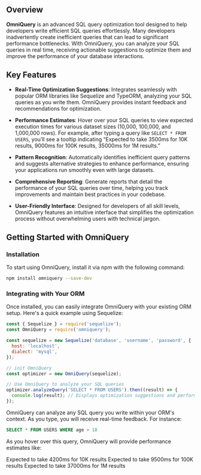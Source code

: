 ## Overview

**OmniQuery** is an advanced SQL query optimization tool designed to help developers write efficient SQL queries effortlessly. Many developers inadvertently create inefficient queries that can lead to significant performance bottlenecks. With OmniQuery, you can analyze your SQL queries in real time, receiving actionable suggestions to optimize them and improve the performance of your database interactions.

## Key Features

- **Real-Time Optimization Suggestions**: Integrates seamlessly with popular ORM libraries like Sequelize and TypeORM, analyzing your SQL queries as you write them. OmniQuery provides instant feedback and recommendations for optimization.

- **Performance Estimates**: Hover over your SQL queries to view expected execution times for various dataset sizes (10,000, 100,000, and 1,000,000 rows). For example, after typing a query like `SELECT * FROM USERS`, you’ll see a tooltip indicating “Expected to take 3500ms for 10K results, 9000ms for 100K results, 35000ms for 1M results.”

- **Pattern Recognition**: Automatically identifies inefficient query patterns and suggests alternative strategies to enhance performance, ensuring your applications run smoothly even with large datasets.

- **Comprehensive Reporting**: Generate reports that detail the performance of your SQL queries over time, helping you track improvements and maintain best practices in your codebase.

- **User-Friendly Interface**: Designed for developers of all skill levels, OmniQuery features an intuitive interface that simplifies the optimization process without overwhelming users with technical jargon.

## Getting Started with OmniQuery

### Installation

To start using OmniQuery, install it via npm with the following command:

```bash
npm install omniquery --save-dev
```

### Integrating with Your ORM

Once installed, you can easily integrate OmniQuery with your existing ORM setup. Here's a quick example using Sequelize:

```Javascript
const { Sequelize } = require('sequelize');
const OmniQuery = require('omniquery');

const sequelize = new Sequelize('database', 'username', 'password', {
  host: 'localhost',
  dialect: 'mysql',
});

// init OmniQuery
const optimizer = new OmniQuery(sequelize);

// Use OmniQuery to analyze your SQL queries
optimizer.analyzeQuery('SELECT * FROM USERS').then((result) => {
  console.log(result); // Displays optimization suggestions and performance estimates
});

```

OmniQuery can analyze any SQL query you write within your ORM's context. As you type, you will receive real-time feedback. For instance:

```SQL
SELECT * FROM USERS WHERE age > 18

```

As you hover over this query, OmniQuery will provide performance estimates like:

Expected to take 4200ms for 10K results
Expected to take 9500ms for 100K results
Expected to take 37000ms for 1M results
